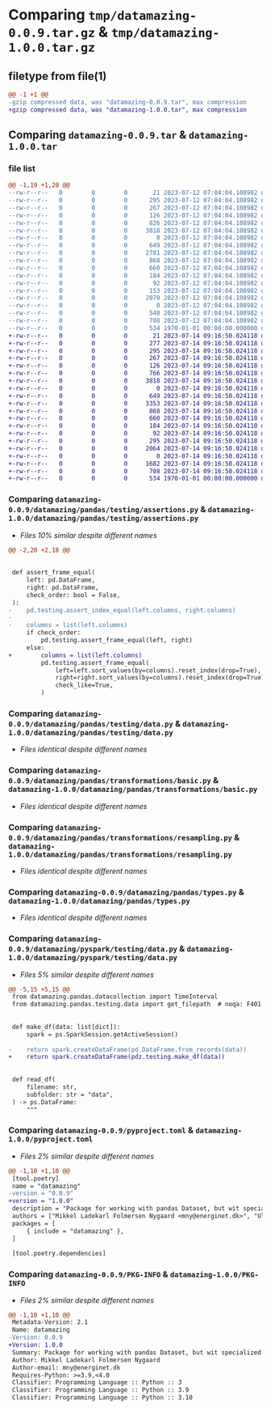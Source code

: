 # Comparing `tmp/datamazing-0.0.9.tar.gz` & `tmp/datamazing-1.0.0.tar.gz`

## filetype from file(1)

```diff
@@ -1 +1 @@
-gzip compressed data, was "datamazing-0.0.9.tar", max compression
+gzip compressed data, was "datamazing-1.0.0.tar", max compression
```

## Comparing `datamazing-0.0.9.tar` & `datamazing-1.0.0.tar`

### file list

```diff
@@ -1,19 +1,20 @@
--rw-r--r--   0        0        0       21 2023-07-12 07:04:04.108982 datamazing-0.0.9/datamazing/__init__.py
--rw-r--r--   0        0        0      295 2023-07-12 07:04:04.108982 datamazing-0.0.9/datamazing/pandas/__init__.py
--rw-r--r--   0        0        0      267 2023-07-12 07:04:04.108982 datamazing-0.0.9/datamazing/pandas/datacollection/__init__.py
--rw-r--r--   0        0        0      126 2023-07-12 07:04:04.108982 datamazing-0.0.9/datamazing/pandas/testing/__init__.py
--rw-r--r--   0        0        0      826 2023-07-12 07:04:04.108982 datamazing-0.0.9/datamazing/pandas/testing/assertions.py
--rw-r--r--   0        0        0     3818 2023-07-12 07:04:04.108982 datamazing-0.0.9/datamazing/pandas/testing/data.py
--rw-r--r--   0        0        0        0 2023-07-12 07:04:04.108982 datamazing-0.0.9/datamazing/pandas/transformations/__init__.py
--rw-r--r--   0        0        0      649 2023-07-12 07:04:04.108982 datamazing-0.0.9/datamazing/pandas/transformations/basic.py
--rw-r--r--   0        0        0     2781 2023-07-12 07:04:04.108982 datamazing-0.0.9/datamazing/pandas/transformations/grouping.py
--rw-r--r--   0        0        0      868 2023-07-12 07:04:04.108982 datamazing-0.0.9/datamazing/pandas/transformations/resampling.py
--rw-r--r--   0        0        0      660 2023-07-12 07:04:04.108982 datamazing-0.0.9/datamazing/pandas/types.py
--rw-r--r--   0        0        0      184 2023-07-12 07:04:04.108982 datamazing-0.0.9/datamazing/pyspark/__init__.py
--rw-r--r--   0        0        0       92 2023-07-12 07:04:04.108982 datamazing-0.0.9/datamazing/pyspark/testing/__init__.py
--rw-r--r--   0        0        0      153 2023-07-12 07:04:04.108982 datamazing-0.0.9/datamazing/pyspark/testing/assertions.py
--rw-r--r--   0        0        0     2070 2023-07-12 07:04:04.108982 datamazing-0.0.9/datamazing/pyspark/testing/data.py
--rw-r--r--   0        0        0        0 2023-07-12 07:04:04.108982 datamazing-0.0.9/datamazing/pyspark/transformations/__init__.py
--rw-r--r--   0        0        0      540 2023-07-12 07:04:04.108982 datamazing-0.0.9/datamazing/pyspark/transformations/grouping.py
--rw-r--r--   0        0        0      708 2023-07-12 07:04:04.108982 datamazing-0.0.9/pyproject.toml
--rw-r--r--   0        0        0      534 1970-01-01 00:00:00.000000 datamazing-0.0.9/PKG-INFO
+-rw-r--r--   0        0        0       21 2023-07-14 09:16:50.024118 datamazing-1.0.0/datamazing/__init__.py
+-rw-r--r--   0        0        0      277 2023-07-14 09:16:50.024118 datamazing-1.0.0/datamazing/_conform.py
+-rw-r--r--   0        0        0      295 2023-07-14 09:16:50.024118 datamazing-1.0.0/datamazing/pandas/__init__.py
+-rw-r--r--   0        0        0      267 2023-07-14 09:16:50.024118 datamazing-1.0.0/datamazing/pandas/datacollection/__init__.py
+-rw-r--r--   0        0        0      126 2023-07-14 09:16:50.024118 datamazing-1.0.0/datamazing/pandas/testing/__init__.py
+-rw-r--r--   0        0        0      766 2023-07-14 09:16:50.024118 datamazing-1.0.0/datamazing/pandas/testing/assertions.py
+-rw-r--r--   0        0        0     3818 2023-07-14 09:16:50.024118 datamazing-1.0.0/datamazing/pandas/testing/data.py
+-rw-r--r--   0        0        0        0 2023-07-14 09:16:50.024118 datamazing-1.0.0/datamazing/pandas/transformations/__init__.py
+-rw-r--r--   0        0        0      649 2023-07-14 09:16:50.024118 datamazing-1.0.0/datamazing/pandas/transformations/basic.py
+-rw-r--r--   0        0        0     3353 2023-07-14 09:16:50.024118 datamazing-1.0.0/datamazing/pandas/transformations/grouping.py
+-rw-r--r--   0        0        0      868 2023-07-14 09:16:50.024118 datamazing-1.0.0/datamazing/pandas/transformations/resampling.py
+-rw-r--r--   0        0        0      660 2023-07-14 09:16:50.024118 datamazing-1.0.0/datamazing/pandas/types.py
+-rw-r--r--   0        0        0      184 2023-07-14 09:16:50.024118 datamazing-1.0.0/datamazing/pyspark/__init__.py
+-rw-r--r--   0        0        0       92 2023-07-14 09:16:50.024118 datamazing-1.0.0/datamazing/pyspark/testing/__init__.py
+-rw-r--r--   0        0        0      295 2023-07-14 09:16:50.024118 datamazing-1.0.0/datamazing/pyspark/testing/assertions.py
+-rw-r--r--   0        0        0     2064 2023-07-14 09:16:50.024118 datamazing-1.0.0/datamazing/pyspark/testing/data.py
+-rw-r--r--   0        0        0        0 2023-07-14 09:16:50.024118 datamazing-1.0.0/datamazing/pyspark/transformations/__init__.py
+-rw-r--r--   0        0        0     1682 2023-07-14 09:16:50.024118 datamazing-1.0.0/datamazing/pyspark/transformations/grouping.py
+-rw-r--r--   0        0        0      708 2023-07-14 09:16:50.024118 datamazing-1.0.0/pyproject.toml
+-rw-r--r--   0        0        0      534 1970-01-01 00:00:00.000000 datamazing-1.0.0/PKG-INFO
```

### Comparing `datamazing-0.0.9/datamazing/pandas/testing/assertions.py` & `datamazing-1.0.0/datamazing/pandas/testing/assertions.py`

 * *Files 10% similar despite different names*

```diff
@@ -2,20 +2,18 @@
 
 
 def assert_frame_equal(
     left: pd.DataFrame,
     right: pd.DataFrame,
     check_order: bool = False,
 ):
-    pd.testing.assert_index_equal(left.columns, right.columns)
-
-    columns = list(left.columns)
     if check_order:
         pd.testing.assert_frame_equal(left, right)
     else:
+        columns = list(left.columns)
         pd.testing.assert_frame_equal(
             left=left.sort_values(by=columns).reset_index(drop=True),
             right=right.sort_values(by=columns).reset_index(drop=True),
             check_like=True,
         )
```

### Comparing `datamazing-0.0.9/datamazing/pandas/testing/data.py` & `datamazing-1.0.0/datamazing/pandas/testing/data.py`

 * *Files identical despite different names*

### Comparing `datamazing-0.0.9/datamazing/pandas/transformations/basic.py` & `datamazing-1.0.0/datamazing/pandas/transformations/basic.py`

 * *Files identical despite different names*

### Comparing `datamazing-0.0.9/datamazing/pandas/transformations/resampling.py` & `datamazing-1.0.0/datamazing/pandas/transformations/resampling.py`

 * *Files identical despite different names*

### Comparing `datamazing-0.0.9/datamazing/pandas/types.py` & `datamazing-1.0.0/datamazing/pandas/types.py`

 * *Files identical despite different names*

### Comparing `datamazing-0.0.9/datamazing/pyspark/testing/data.py` & `datamazing-1.0.0/datamazing/pyspark/testing/data.py`

 * *Files 5% similar despite different names*

```diff
@@ -5,15 +5,15 @@
 from datamazing.pandas.datacollection import TimeInterval
 from datamazing.pandas.testing.data import get_filepath  # noqa: F401
 
 
 def make_df(data: list[dict]):
     spark = ps.SparkSession.getActiveSession()
 
-    return spark.createDataFrame(pd.DataFrame.from_records(data))
+    return spark.createDataFrame(pdz.testing.make_df(data))
 
 
 def read_df(
     filename: str,
     subfolder: str = "data",
 ) -> ps.DataFrame:
     """
```

### Comparing `datamazing-0.0.9/pyproject.toml` & `datamazing-1.0.0/pyproject.toml`

 * *Files 2% similar despite different names*

```diff
@@ -1,10 +1,10 @@
 [tool.poetry]
 name = "datamazing"
-version = "0.0.9"
+version = "1.0.0"
 description = "Package for working with pandas Dataset, but wit specialized functions used for Energinet"
 authors = ["Mikkel Ladekarl Folmersen Nygaard <mny@energinet.dk>", "Ulrik Christensen <uch@energinet.dk>"]
 packages = [
     { include = "datamazing" },
 ]
 
 [tool.poetry.dependencies]
```

### Comparing `datamazing-0.0.9/PKG-INFO` & `datamazing-1.0.0/PKG-INFO`

 * *Files 2% similar despite different names*

```diff
@@ -1,10 +1,10 @@
 Metadata-Version: 2.1
 Name: datamazing
-Version: 0.0.9
+Version: 1.0.0
 Summary: Package for working with pandas Dataset, but wit specialized functions used for Energinet
 Author: Mikkel Ladekarl Folmersen Nygaard
 Author-email: mny@energinet.dk
 Requires-Python: >=3.9,<4.0
 Classifier: Programming Language :: Python :: 3
 Classifier: Programming Language :: Python :: 3.9
 Classifier: Programming Language :: Python :: 3.10
```

